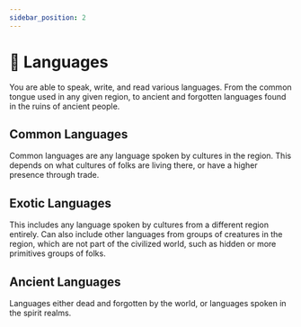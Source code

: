 ```yaml
---
sidebar_position: 2
---
```


# 💬 Languages

You are able to speak, write, and read various languages. From the common tongue used in any given region, to ancient and forgotten languages found in the ruins of ancient people.

## Common Languages

Common languages are any language spoken by cultures in the region. This depends on what cultures of folks are living there, or have a higher presence through trade.

## Exotic Languages

This includes any language spoken by cultures from a different region entirely. Can also include other languages from groups of creatures in the region, which are not part of the civilized world, such as hidden or more primitives groups of folks.

## Ancient Languages

Languages either dead and forgotten by the world, or languages spoken in the spirit realms.
